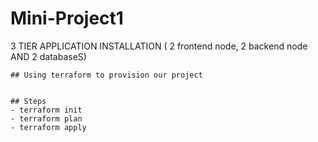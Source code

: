 # Mini-Project1

3 TIER APPLICATION INSTALLATION ( 2 frontend node, 2 backend node AND 2 databaseS)

    ## Using terraform to provision our project


    ## Steps
    - terraform init
    - terraform plan
    - terraform apply
